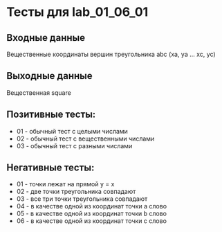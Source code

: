 # Тесты для lab_01_06_01

## Входные данные
 Вещественные координаты вершин треугольника abc (xa, ya ... xc, yc)
 
## Выходные данные
 Вещественная square
 
 ## Позитивные тесты:
 - 01 - обычный тест с целыми числами
 - 02 - обычный тест с вещественными числами
 - 03 - обычный тест с разными числами
 
 ## Негативные тесты:
 - 01 - точки лежат на прямой y = x
 - 02 - две точки треугольника совпадают
 - 03 - все три точки треугольника совпадают
 - 04 - в качестве одной из координат точки a слово
 - 05 - в качестве одной из координат точки b слово
 - 06 - в качестве одной из координат точки c слово